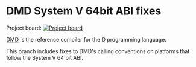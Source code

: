 DMD System V 64bit ABI fixes
============================

Project board: [![Project board](https://img.shields.io/badge/progress-Trello-%230076BA.svg)](https://trello.com/b/h7OsiJe1/dmd-x86-64-abi-sysv)

[DMD](https://github.com/dlang/dmd) is the reference compiler for the D programming language.

This branch includes fixes to DMD's calling conventions on platforms that follow the System V 64 bit ABI.
